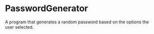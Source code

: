 # PasswordGenerator
A program that generates a random password based on the options the user selected.
